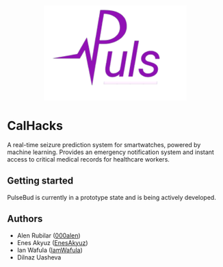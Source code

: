 <p align="center">
  <img src="./assets/img/logo.png" />
</p>

# CalHacks

A real-time seizure prediction system for smartwatches, powered by machine learning. Provides an emergency notification system and instant access to critical medical records for healthcare workers.

## Getting started

PulseBud is currently in a prototype state and is being actively developed.

## Authors

* Alen Rubilar ([000alen](https://github.com/000alen))
* Enes Akyuz ([EnesAkyuz](https://github.com/EnesAkyuz))
* Ian Wafula ([IamWafula](https://github.com/IamWafula))
* Dilnaz Uasheva
